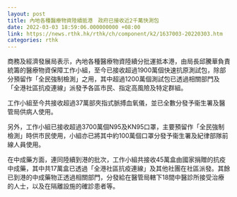 ```yaml
---
layout: post
title: 內地各種醫療物資陸續抵港　政府已接收近2千萬快測包
date: 2022-03-03 18:59:06.000000000 +08:00
link: https://news.rthk.hk/rthk/ch/component/k2/1637003-20220303.htm
categories: rthk
---
```


商務及經濟發展局表示，內地各種醫療物資陸續分批運抵本港，由局長邱騰華負責統籌的醫療物資保障工作小組，至今已接收超過1900萬個快速抗原測試包，除部分預留作「全民強制檢測」之用，其中超過1200萬個測試包已透過相關部門及「全港社區抗疫連線」派發予各區市民、指定高風險及特定群組。

工作小組至今共接收超過37萬部夾指式脈搏血氧儀，並已全數分發予衞生署及醫管局供病人使用。

另外，工作小組已接收超過3700萬個N95及KN95口罩，主要預留作「全民強制檢測」時供市民使用，小組亦已將其中約100萬個口罩分發予衞生署及紀律部隊前線人員使用。

在中成藥方面，連同陸續到港的批次，工作小組共接收45萬盒由國家捐贈的抗疫中成藥，其中共17萬盒已透過「全港社區抗疫連線」及其他社團在社區派發。其餘已到港的中成藥物正透過相關部門，分發給在醫管局轄下18間中醫診所接受治療的人士，以及在隔離設施的確診患者等。

